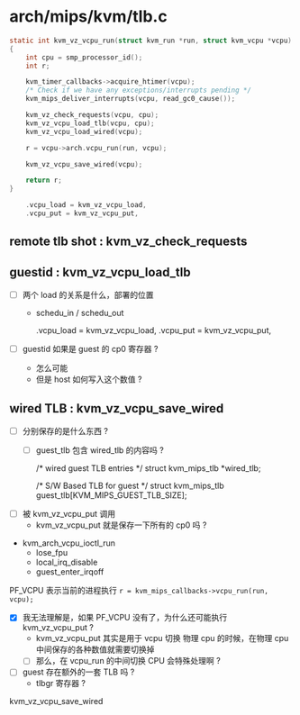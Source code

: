 # arch/mips/kvm/tlb.c


```c
static int kvm_vz_vcpu_run(struct kvm_run *run, struct kvm_vcpu *vcpu)
{
	int cpu = smp_processor_id();
	int r;

	kvm_timer_callbacks->acquire_htimer(vcpu);
	/* Check if we have any exceptions/interrupts pending */
	kvm_mips_deliver_interrupts(vcpu, read_gc0_cause());

	kvm_vz_check_requests(vcpu, cpu);
	kvm_vz_vcpu_load_tlb(vcpu, cpu);
	kvm_vz_vcpu_load_wired(vcpu);

	r = vcpu->arch.vcpu_run(run, vcpu);

	kvm_vz_vcpu_save_wired(vcpu);

	return r;
}
```

```c
	.vcpu_load = kvm_vz_vcpu_load,
	.vcpu_put = kvm_vz_vcpu_put,
```

## remote tlb shot : kvm_vz_check_requests

## guestid : kvm_vz_vcpu_load_tlb

- [ ] 两个 load 的关系是什么，部署的位置 
  - schedu_in / schedu_out

	.vcpu_load = kvm_vz_vcpu_load,
	.vcpu_put = kvm_vz_vcpu_put,

- [ ] guestid 如果是 guest 的 cp0 寄存器 ?
  - 怎么可能
  - 但是 host 如何写入这个数值 ?

## wired TLB :  kvm_vz_vcpu_save_wired

- [ ] 分别保存的是什么东西 ?
  - [ ] guest_tlb 包含 wired_tlb 的内容吗 ?

	/* wired guest TLB entries */
	struct kvm_mips_tlb *wired_tlb;

	/* S/W Based TLB for guest */
	struct kvm_mips_tlb guest_tlb[KVM_MIPS_GUEST_TLB_SIZE];

- [ ] 被 kvm_vz_vcpu_put 调用
  - kvm_vz_vcpu_put 就是保存一下所有的 cp0 吗 ?


- kvm_arch_vcpu_ioctl_run
  - lose_fpu
  - local_irq_disable
  - guest_enter_irqoff

PF_VCPU 表示当前的进程执行 `r = kvm_mips_callbacks->vcpu_run(run, vcpu);`

- [x] 我无法理解是，如果 PF_VCPU 没有了，为什么还可能执行 kvm_vz_vcpu_put ?
  - kvm_vz_vcpu_put 其实是用于 vcpu 切换 物理 cpu 的时候，在物理 cpu 中间保存的各种数值就需要切换掉
  - [ ] 那么，在 vcpu_run 的中间切换 CPU 会特殊处理啊 ?

- [ ] guest 存在额外的一套 TLB 吗 ?
  - tlbgr 寄存器 ?

kvm_vz_vcpu_save_wired
